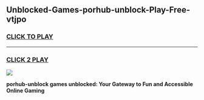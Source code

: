 
## Unblocked-Games-porhub-unblock-Play-Free-vtjpo
<h3>
<a href="https://premium76.site?title=porhub-unblock&ref=19M">CLICK TO PLAY</a></h3>
<hr>

<h3>
<a href="https://premium76.site?title=porhub-unblock&ref=19M">CLICK 2 PLAY</a>
  
</h3>

<a href="https://premium76.site?title=porhub-unblock&ref=19M"><img src="https://clearcache.store/games.png"></a>


**porhub-unblock games unblocked: Your Gateway to Fun and Accessible Online Gaming**
